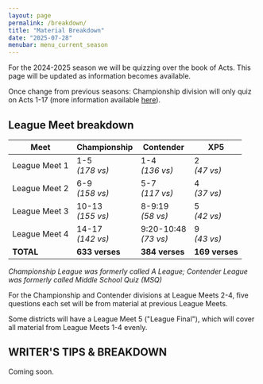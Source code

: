 ```yaml
---
layout: page
permalink: /breakdown/
title: "Material Breakdown"
date: "2025-07-28"
menubar: menu_current_season
---
```


For the 2024-2025 season we will be quizzing over the book of Acts. This page will be updated as information becomes available.

Once change from previous seasons: Championship division will only quiz on Acts 1-17 (more information available [here](https://biblequiz.com/2024/01/changes-for-acts-season)).

## League Meet breakdown

| **Meet**      | **Championship**     | **Contender**            | **XP5**         |
| ------------- | -------------------- | ------------------------ | --------------- |
| League Meet 1 | 1-5<br/>_(178 vs)_   | 1-4<br/>_(136 vs)_       | 2<br/>_(47 vs)_ |
| League Meet 2 | 6-9<br/>_(158 vs)_   | 5-7<br/>_(117 vs)_       | 4<br/>_(37 vs)_ |
| League Meet 3 | 10-13<br/>_(155 vs)_ | 8-9:19<br/>_(58 vs)_     | 5<br/>_(42 vs)_ |
| League Meet 4 | 14-17<br/>_(142 vs)_ | 9:20-10:48<br/>_(73 vs)_ | 9<br/>_(43 vs)_ |
| **TOTAL**     | **633 verses**       | **384 verses**           | **169 verses**  |

_Championship League was formerly called A League; Contender League was formerly called Middle School Quiz (MSQ)_

For the Championship and Contender divisions at League Meets 2-4, five questions each set will be from material at previous League Meets.

Some districts will have a League Meet 5 ("League Final"), which will cover all material from League Meets 1-4 evenly.

## WRITER'S TIPS & BREAKDOWN

Coming soon.

<!--
### Championship written by Danielle Mori

**General Tips**
- Generally, questions will be easy to interrupt except Statement and Questions or Scripture-text Questions. Pay attention to what the introductory remarks say as well as what they do not say.
- Knowing unique words, chapter analysis, conditional “if” statements, “let us” commands, and “do not“ commands will be valuable for teams.
- Application Questions will be used for Leagues 1 – 4 only
- Locators will shift from section titles to chapters as we approach Regionals/Nationals

**10-point Questions**
- The difficulty will be similar for all levels. (League Meet 1 and National Finals are identical in difficulty.) - All answers will come from a single verse and will usually require 7 words or less

**League Meet 1-4**
- 20s: These questions will typically be 8 words or more and will come from a single verse. I will emphasize an understanding of fundamental knowledge at this level. (Giving verses in essence, chapter analysis, references, and knowledge of unique words are paramount at this stage)
- 30s: These questions will require answers almost always from a single verse, but answers will be longer than 20-point questions. It will be important to know how to quote by verse reference, know all section titles and verse references, as well as understand some basic cross-referencing from withing the same chapter.

**League Meet 5/League Finals**
- 20s/30s The difficulty will remain the same as League Meet 1-4, but cover all material cumulatively.

**District Finals**
- 20s: Question difficulty will increase slightly, with many questions coming from 2 verses. Chapter analysis will be used in greater capacity and basic concordance-type questions will be introduced.
- 30s: Question difficulty will increase significantly, with questions coming from 3 verses on average. Chapter analysis will be used in greater capacity and basic concordance that cross references different chapter and books (i.e. from both Romans and James) will be introduced.

**Regional Finals**
- 20s: Mastery of the material will be highly advantageous. Questions will cover 1 – 3 verses, and concordance questions appearing with greater frequency,
- 30s: Mastery of the material will be highly advantageous. Questions will cover 3 – 4 verses, with the introduction of chapter analysis by book and concordance-type questions increasing in difficulty.

**National Finals**
- 20s: Mastery of the material will be required. Questions will typically cover 1 – 4 verses, along with knowing chapter analysis, references, and unique words over all the material. Concordance-type questions will be asked frequently.
- 30s: Mastery of the material will be required. Questions will typically cover 4 – 7 verses, along with knowing chapter analysis, references and unique words over all the material. Concordance-type questions will be asked frequently.



### Contender/XP5 written by Jon Galliers

**General Style**

I favor questions that will help you understand the text being studied. In my questions, I rely on the wording from the Scripture rather than use my own. There will be a few cases where the Scripture would make the question too wordy or complicated so I do use my own. However, when in doubt use the Scripture to finish interrupted questions.

I attempt to use all the varieties of question and answer types. I like lists and multi-part answers.

My Statement and questions are focused on understanding Scriptural truths, thus they will be difficult to interrupt until after the statement is complete. The Contender Study and Practice questions will show a sampling of all the types of questions you will see throughout the quiz season.

**By Point Value**

10-point questions will be no longer than three words throughout the entire season (articles don't count ie. the Lord Jesus Christ.) This is not a contestable standard but is the pattern I am using.

Early in the season expect the 20 point questions that are not from the Study Questions to be small segments of verses, and growing in length as the season progresses.

30 point questions will be longer sections of verses or the entire verse depending on verse length for league meets, getting longer with League 5/League Finals, District Finals, and Regional Finals. The last few sets of the Practice Questions will show samplings of the harder questions that will appear in these later meets.

**XP5**

The first 12 questions will be matched so that the same point value is read to both teams. Of the first 12 questions 10 will be from the Contender Study Questions.

Question number 13 will be a 30 that will either be an application question or harder 30 point question.

There will be a total of two application questions between questions 13 and 18. They will only come from the chapters being studied for this league meet.

There will be no review questions from previous material.

**Contender**

Questions will come in no particular order and I like to mix up where point values appear.

League meets 2-4 will have 75% of the new material with 25% review from previous material.

Application questions will appear in questions 11-20. They will come only from the new
material for the league meet.

League 1 will have 10 questions from the Contender Study Questions in each round.
Leagues 2-4 will have 5 in each round. -->
